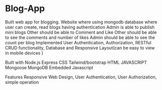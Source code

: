 # Blog-App

Built web app for blogging. Website where using mongodb database where user can create, read blogs having authentication
Admin is able to publish mini blogs
Other should be able to Comment and Like
Other should be able to see the comments and number of likes
Admin should be able to see the count per blog 
Implemented User Authentication, Authorization, RESTful CRUD functionality, Database and Responsive Layout(can be easy to view in mobile devices )

Built with
Node.js Express CSS Tailwind/bootstrap HTML JAVASCRIPT Mongoose MongoDB Embedded Javascript

Features
Responsive Web Design, User Authentication, User Authorization, simple operation
